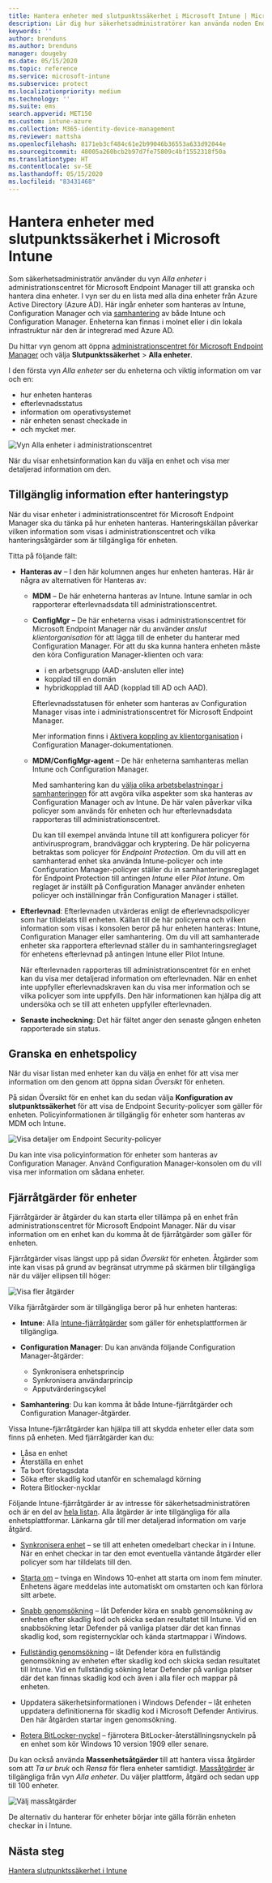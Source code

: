 ```yaml
---
title: Hantera enheter med slutpunktssäkerhet i Microsoft Intune | Microsoft Docs
description: Lär dig hur säkerhetsadministratörer kan använda noden Endpoint Security till att visa enheter och hantera dem i Microsoft Endpoint Manager.
keywords: ''
author: brenduns
ms.author: brenduns
manager: dougeby
ms.date: 05/15/2020
ms.topic: reference
ms.service: microsoft-intune
ms.subservice: protect
ms.localizationpriority: medium
ms.technology: ''
ms.suite: ems
search.appverid: MET150
ms.custom: intune-azure
ms.collection: M365-identity-device-management
ms.reviewer: mattsha
ms.openlocfilehash: 8171eb3cf484c61e2b99046b36553a633d92044e
ms.sourcegitcommit: 48005a260bcb2b97d7fe75809c4bf1552318f50a
ms.translationtype: HT
ms.contentlocale: sv-SE
ms.lasthandoff: 05/15/2020
ms.locfileid: "83431468"
---
```

# <a name="manage-devices-with-endpoint-security-in-microsoft-intune"></a>Hantera enheter med slutpunktssäkerhet i Microsoft Intune

Som säkerhetsadministratör använder du vyn *Alla enheter* i administrationscentret för Microsoft Endpoint Manager till att granska och hantera dina enheter. I vyn ser du en lista med alla dina enheter från Azure Active Directory (Azure AD). Här ingår enheter som hanteras av Intune, Configuration Manager och via [samhantering](https://docs.microsoft.com/configmgr/comanage/overview) av både Intune och Configuration Manager. Enheterna kan finnas i molnet eller i din lokala infrastruktur när den är integrerad med Azure AD.

 Du hittar vyn genom att öppna [administrationscentret för Microsoft Endpoint Manager](https://go.microsoft.com/fwlink/?linkid=2109431) och välja **Slutpunktssäkerhet** > **Alla enheter**.

I den första vyn *Alla enheter* ser du enheterna och viktig information om var och en:

- hur enheten hanteras
- efterlevnadsstatus
- information om operativsystemet
- när enheten senast checkade in
- och mycket mer.

![Vyn Alla enheter i administrationscentret](./media/endpoint-security-manage-devices/all-device-view.png)

När du visar enhetsinformation kan du välja en enhet och visa mer detaljerad information om den.

## <a name="available-details-by-management-type"></a>Tillgänglig information efter hanteringstyp

När du visar enheter i administrationscentret för Microsoft Endpoint Manager ska du tänka på hur enheten hanteras. Hanteringskällan påverkar vilken information som visas i administrationscentret och vilka hanteringsåtgärder som är tillgängliga för enheten.

Titta på följande fält:

- **Hanteras av** – I den här kolumnen anges hur enheten hanteras. Här är några av alternativen för Hanteras av:

  - **MDM** – De här enheterna hanteras av Intune. Intune samlar in och rapporterar efterlevnadsdata till administrationscentret.

  - **ConfigMgr** – De här enheterna visas i administrationscentret för Microsoft Endpoint Manager när du använder *anslut klientorganisation* för att lägga till de enheter du hanterar med Configuration Manager. För att du ska kunna hantera enheten måste den köra Configuration Manager-klienten och vara:

    - i en arbetsgrupp (AAD-ansluten eller inte)
    - kopplad till en domän
    - hybridkopplad till AAD (kopplad till AD och AAD).

    Efterlevnadsstatusen för enheter som hanteras av Configuration Manager visas inte i administrationscentret för Microsoft Endpoint Manager.

    Mer information finns i [Aktivera koppling av klientorganisation](https://docs.microsoft.com/configmgr/tenant-attach/device-sync-actions) i Configuration Manager-dokumentationen.

  - **MDM/ConfigMgr-agent** – De här enheterna samhanteras mellan Intune och Configuration Manager.

    Med samhantering kan du [välja olika arbetsbelastningar i samhanteringen](https://docs.microsoft.com/configmgr/comanage/how-to-switch-workloads) för att avgöra vilka aspekter som ska hanteras av Configuration Manager och av Intune. De här valen påverkar vilka policyer som används för enheten och hur efterlevnadsdata rapporteras till administrationscentret.

    Du kan till exempel använda Intune till att konfigurera policyer för antivirusprogram, brandväggar och kryptering. De här policyerna betraktas som policyer för *Endpoint Protection*. Om du vill att en samhanterad enhet ska använda Intune-policyer och inte Configuration Manager-policyer ställer du in samhanteringsreglaget för Endpoint Protection till antingen *Intune* eller *Pilot Intune*. Om reglaget är inställt på Configuration Manager använder enheten policyer och inställningar från Configuration Manager i stället.

- **Efterlevnad**: Efterlevnaden utvärderas enligt de efterlevnadspolicyer som har tilldelats till enheten. Källan till de här policyerna och vilken information som visas i konsolen beror på hur enheten hanteras: Intune, Configuration Manager eller samhantering. Om du vill att samhanterade enheter ska rapportera efterlevnad ställer du in samhanteringsreglaget för enhetens efterlevnad på antingen Intune eller Pilot Intune.  

  När efterlevnaden rapporteras till administrationscentret för en enhet kan du visa mer detaljerad information om efterlevnaden. När en enhet inte uppfyller efterlevnadskraven kan du visa mer information och se vilka policyer som inte uppfylls. Den här informationen kan hjälpa dig att undersöka och se till att enheten uppfyller efterlevnaden.

- **Senaste incheckning**: Det här fältet anger den senaste gången enheten rapporterade sin status.

## <a name="review-a-devices-policy"></a>Granska en enhetspolicy

När du visar listan med enheter kan du välja en enhet för att visa mer information om den genom att öppna sidan *Översikt* för enheten.

På sidan Översikt för en enhet kan du sedan välja **Konfiguration av slutpunktssäkerhet** för att visa de Endpoint Security-policyer som gäller för enheten. Policyinformationen är tillgänglig för enheter som hanteras av MDM och Intune.

![Visa detaljer om Endpoint Security-policyer](./media/endpoint-security-manage-devices/view-policy-details.png)

Du kan inte visa policyinformation för enheter som hanteras av Configuration Manager. Använd Configuration Manager-konsolen om du vill visa mer information om sådana enheter.

## <a name="remote-actions-for-devices"></a>Fjärråtgärder för enheter

Fjärråtgärder är åtgärder du kan starta eller tillämpa på en enhet från administrationscentret för Microsoft Endpoint Manager. När du visar information om en enhet kan du komma åt de fjärråtgärder som gäller för enheten.

Fjärråtgärder visas längst upp på sidan *Översikt* för enheten. Åtgärder som inte kan visas på grund av begränsat utrymme på skärmen blir tillgängliga när du väljer ellipsen till höger:

![Visa fler åtgärder](./media/endpoint-security-manage-devices/view-additional-actions.png)

Vilka fjärråtgärder som är tillgängliga beror på hur enheten hanteras:

- **Intune**: Alla [Intune-fjärråtgärder](../remote-actions/device-management.md) som gäller för enhetsplattformen är tillgängliga.  
- **Configuration Manager**: Du kan använda följande Configuration Manager-åtgärder:

  - Synkronisera enhetsprincip
  - Synkronisera användarprincip
  - Apputvärderingscykel

- **Samhantering**: Du kan komma åt både Intune-fjärråtgärder och Configuration Manager-åtgärder.

Vissa Intune-fjärråtgärder kan hjälpa till att skydda enheter eller data som finns på enheten. Med fjärråtgärder kan du:

- Låsa en enhet
- Återställa en enhet
- Ta bort företagsdata
- Söka efter skadlig kod utanför en schemalagd körning
- Rotera Bitlocker-nycklar

Följande Intune-fjärråtgärder är av intresse för säkerhetsadministratören och är en del av [hela listan](../remote-actions/device-inventory.md#view-the-device-details). Alla åtgärder är inte tillgängliga för alla enhetsplattformar. Länkarna går till mer detaljerad information om varje åtgärd.

- [Synkronisera enhet](../remote-actions/device-sync.md) – se till att enheten omedelbart checkar in i Intune. När en enhet checkar in tar den emot eventuella väntande åtgärder eller policyer som har tilldelats till den.  

- [Starta om](../remote-actions/device-restart.md) – tvinga en Windows 10-enhet att starta om inom fem minuter. Enhetens ägare meddelas inte automatiskt om omstarten och kan förlora sitt arbete.

- [Snabb genomsökning](../configuration/device-restrictions-windows-10.md) – låt Defender köra en snabb genomsökning av enheten efter skadlig kod och skicka sedan resultatet till Intune. Vid en snabbsökning letar Defender på vanliga platser där det kan finnas skadlig kod, som registernycklar och kända startmappar i Windows.

- [Fullständig genomsökning](../configuration/device-restrictions-windows-10.md) – låt Defender köra en fullständig genomsökning av enheten efter skadlig kod och skicka sedan resultatet till Intune. Vid en fullständig sökning letar Defender på vanliga platser där det kan finnas skadlig kod och även i alla filer och mappar på enheten.

- Uppdatera säkerhetsinformationen i Windows Defender – låt enheten uppdatera definitionerna för skadlig kod i Microsoft Defender Antivirus. Den här åtgärden startar ingen genomsökning.

- [Rotera BitLocker-nyckel](../protect/encrypt-devices.md#to-rotate-the-bitlocker-recovery-key) – fjärrotera BitLocker-återställningsnyckeln på en enhet som kör Windows 10 version 1909 eller senare.

Du kan också använda **Massenhetsåtgärder** till att hantera vissa åtgärder som att *Ta ur bruk* och *Rensa* för flera enheter samtidigt. [Massåtgärder](../remote-actions/bulk-device-actions.md) är tillgängliga från vyn *Alla enheter*. Du väljer plattform, åtgärd och sedan upp till 100 enheter.

![Välj massåtgärder](./media/endpoint-security-manage-devices/select-bulk-actions.png)

De alternativ du hanterar för enheter börjar inte gälla förrän enheten checkar in i Intune.

## <a name="next-steps"></a>Nästa steg

[Hantera slutpunktssäkerhet i Intune](../protect/endpoint-security.md)